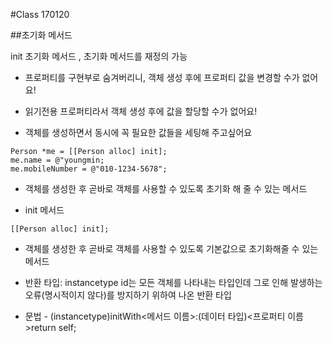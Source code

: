 #Class 170120

##초기화 메서드

init 초기화 메서드 , 초기화 메서드를 재정의 가능

 * 프로퍼티를 구현부로 숨겨버리니, 객체 생성 후에 프로퍼티 값을 변경할 수가 없어요!
 
 * 읽기전용 프로퍼티라서 객체 생성 후에 값을 할당할 수가 없어요!

 * 객체를 생성하면서 동시에 꼭 필요한 값들을 세팅해 주고싶어요

 
```
Person *me = [[Person alloc] init];
me.name = @"youngmin;
me.mobileNumber = @"010-1234-5678";
```
* 객체를 생성한 후 곧바로 객체를 사용할 수 있도록 초기화 해 줄 수 있는 메서드

* init 메서드 

```
[[Person alloc] init];
```

* 객체를 생성한 후 곧바로 객체를 사용할 수 있도록 기본값으로 초기화해줄 수 있는 메서드


* 반환 타입: instancetype id는 모든 객체를 나타내는 타입인데 그로 인해 발생하는 오류(명시적이지 않다)를 방지하기 위하여 나온 반환 타입
* 문법 - (instancetype)initWith<메서드 이름>:(데이터 타입)<프로퍼티 이름>return self;
